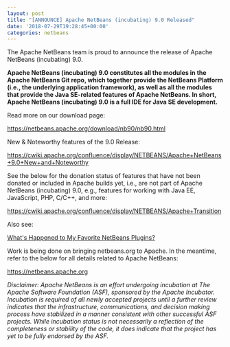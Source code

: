 ```yaml
---
layout: post
title: "[ANNOUNCE] Apache NetBeans (incubating) 9.0 Released"
date: '2018-07-29T19:28:45+00:00'
categories: netbeans
---
```

The Apache NetBeans team is proud to announce the release of Apache NetBeans (incubating) 9.0.

<p><b>Apache NetBeans (incubating) 9.0 constitutes all the modules in the Apache NetBeans Git repo, which together provide the NetBeans Platform (i.e., the underlying application framework), as well as all the modules that provide the Java SE-related features of Apache NetBeans. In short, Apache NetBeans (incubating) 9.0 is a full IDE for Java SE development.</b></p>

<p>Read more on our download page:</p>

<p><a href="https://netbeans.apache.org/download/nb90/nb90.html">https://netbeans.apache.org/download/nb90/nb90.html</a></p>

<p>New & Noteworthy features of the 9.0 Release:</p>

<p><a href="https://cwiki.apache.org/confluence/display/NETBEANS/Apache+NetBeans+9.0+New+and+Noteworthy">https://cwiki.apache.org/confluence/display/NETBEANS/Apache+NetBeans+9.0+New+and+Noteworthy</a>

<p>See the below for the donation status of features that have not been donated or included in Apache builds yet, i.e., are not part of Apache NetBeans (incubating) 9.0, e.g., features for working with Java EE, JavaScript, PHP, C/C++, and more:</p>

<p><a href="https://cwiki.apache.org/confluence/display/NETBEANS/Apache+Transition">https://cwiki.apache.org/confluence/display/NETBEANS/Apache+Transition</a>

<p>Also see:</p>

<p><a href="https://blogs.apache.org/netbeans/entry/what-s-happened-to-my">What's Happened to My Favorite NetBeans Plugins?</a>

<p>Work is being done on bringing netbeans.org to Apache. In the meantime, refer to the below for all details related to Apache NetBeans:</p>

<p><a href="https://netbeans.apache.org/">https://netbeans.apache.org</a>


<p><i>Disclaimer: Apache NetBeans is an effort undergoing incubation at The Apache
Software Foundation (ASF), sponsored by the Apache Incubator.
Incubation is required of all newly accepted projects until a further
review indicates that the infrastructure, communications, and decision
making process have stabilized in a manner consistent with other
successful ASF projects. While incubation status is not necessarily a
reflection of the completeness or stability of the code, it does
indicate that the project has yet to be fully endorsed by the ASF.</i></p>
